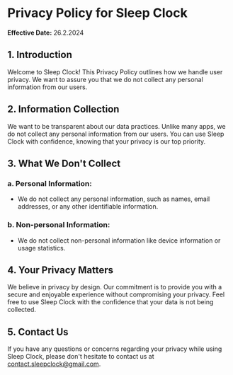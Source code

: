 # Privacy Policy for Sleep Clock

**Effective Date:** 26.2.2024

## 1. Introduction

Welcome to Sleep Clock! This Privacy Policy outlines how we handle user privacy. We want to assure you that we do not collect any personal information from our users.

## 2. Information Collection

We want to be transparent about our data practices. Unlike many apps, we do not collect any personal information from our users. You can use Sleep Clock with confidence, knowing that your privacy is our top priority.

## 3. What We Don't Collect

### a. Personal Information:

- We do not collect any personal information, such as names, email addresses, or any other identifiable information.

### b. Non-personal Information:

- We do not collect non-personal information like device information or usage statistics.

## 4. Your Privacy Matters

We believe in privacy by design. Our commitment is to provide you with a secure and enjoyable experience without compromising your privacy. Feel free to use Sleep Clock with the confidence that your data is not being collected.

## 5. Contact Us

If you have any questions or concerns regarding your privacy while using Sleep Clock, please don't hesitate to contact us at contact.sleepclock@gmail.com.
